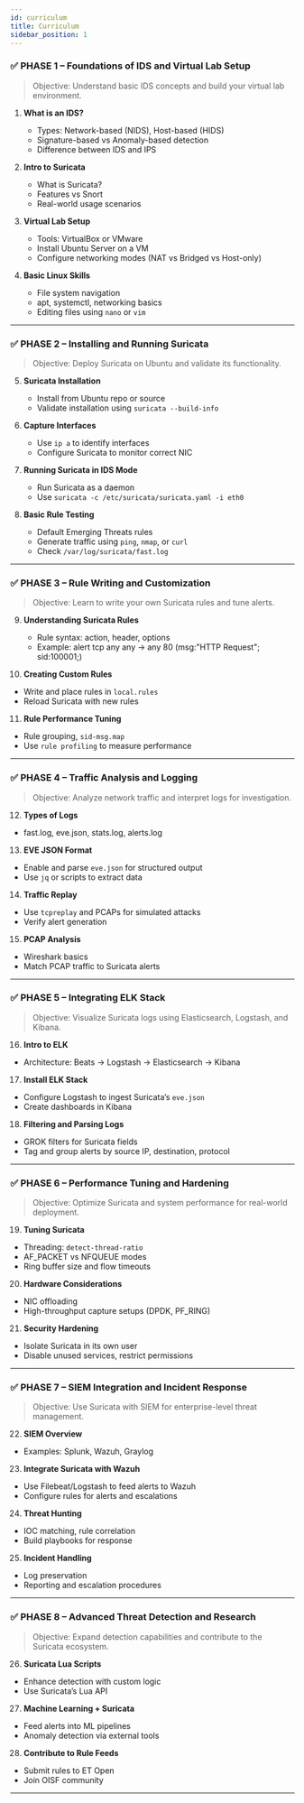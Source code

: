 ```yaml
---
id: curriculum
title: Curriculum
sidebar_position: 1
---
```


### ✅ PHASE 1 – **Foundations of IDS and Virtual Lab Setup**

> Objective: Understand basic IDS concepts and build your virtual lab environment.

1. **What is an IDS?**

    * Types: Network-based (NIDS), Host-based (HIDS)
    * Signature-based vs Anomaly-based detection
    * Difference between IDS and IPS

2. **Intro to Suricata**

    * What is Suricata?
    * Features vs Snort
    * Real-world usage scenarios

3. **Virtual Lab Setup**

    * Tools: VirtualBox or VMware
    * Install Ubuntu Server on a VM
    * Configure networking modes (NAT vs Bridged vs Host-only)

4. **Basic Linux Skills**

    * File system navigation
    * apt, systemctl, networking basics
    * Editing files using `nano` or `vim`

---

### ✅ PHASE 2 – **Installing and Running Suricata**

> Objective: Deploy Suricata on Ubuntu and validate its functionality.

5. **Suricata Installation**

    * Install from Ubuntu repo or source
    * Validate installation using `suricata --build-info`

6. **Capture Interfaces**

    * Use `ip a` to identify interfaces
    * Configure Suricata to monitor correct NIC

7. **Running Suricata in IDS Mode**

    * Run Suricata as a daemon
    * Use `suricata -c /etc/suricata/suricata.yaml -i eth0`

8. **Basic Rule Testing**

    * Default Emerging Threats rules
    * Generate traffic using `ping`, `nmap`, or `curl`
    * Check `/var/log/suricata/fast.log`

---

### ✅ PHASE 3 – **Rule Writing and Customization**

> Objective: Learn to write your own Suricata rules and tune alerts.

9. **Understanding Suricata Rules**

    * Rule syntax: action, header, options
    * Example: alert tcp any any -> any 80 (msg:"HTTP Request"; sid:100001;)

10. **Creating Custom Rules**

* Write and place rules in `local.rules`
* Reload Suricata with new rules

11. **Rule Performance Tuning**

* Rule grouping, `sid-msg.map`
* Use `rule profiling` to measure performance

---

### ✅ PHASE 4 – **Traffic Analysis and Logging**

> Objective: Analyze network traffic and interpret logs for investigation.

12. **Types of Logs**

* fast.log, eve.json, stats.log, alerts.log

13. **EVE JSON Format**

* Enable and parse `eve.json` for structured output
* Use `jq` or scripts to extract data

14. **Traffic Replay**

* Use `tcpreplay` and PCAPs for simulated attacks
* Verify alert generation

15. **PCAP Analysis**

* Wireshark basics
* Match PCAP traffic to Suricata alerts

---

### ✅ PHASE 5 – **Integrating ELK Stack**

> Objective: Visualize Suricata logs using Elasticsearch, Logstash, and Kibana.

16. **Intro to ELK**

* Architecture: Beats → Logstash → Elasticsearch → Kibana

17. **Install ELK Stack**

* Configure Logstash to ingest Suricata’s `eve.json`
* Create dashboards in Kibana

18. **Filtering and Parsing Logs**

* GROK filters for Suricata fields
* Tag and group alerts by source IP, destination, protocol

---

### ✅ PHASE 6 – **Performance Tuning and Hardening**

> Objective: Optimize Suricata and system performance for real-world deployment.

19. **Tuning Suricata**

* Threading: `detect-thread-ratio`
* AF\_PACKET vs NFQUEUE modes
* Ring buffer size and flow timeouts

20. **Hardware Considerations**

* NIC offloading
* High-throughput capture setups (DPDK, PF\_RING)

21. **Security Hardening**

* Isolate Suricata in its own user
* Disable unused services, restrict permissions

---

### ✅ PHASE 7 – **SIEM Integration and Incident Response**

> Objective: Use Suricata with SIEM for enterprise-level threat management.

22. **SIEM Overview**

* Examples: Splunk, Wazuh, Graylog

23. **Integrate Suricata with Wazuh**

* Use Filebeat/Logstash to feed alerts to Wazuh
* Configure rules for alerts and escalations

24. **Threat Hunting**

* IOC matching, rule correlation
* Build playbooks for response

25. **Incident Handling**

* Log preservation
* Reporting and escalation procedures

---

### ✅ PHASE 8 – **Advanced Threat Detection and Research**

> Objective: Expand detection capabilities and contribute to the Suricata ecosystem.

26. **Suricata Lua Scripts**

* Enhance detection with custom logic
* Use Suricata’s Lua API

27. **Machine Learning + Suricata**

* Feed alerts into ML pipelines
* Anomaly detection via external tools

28. **Contribute to Rule Feeds**

* Submit rules to ET Open
* Join OISF community

---
